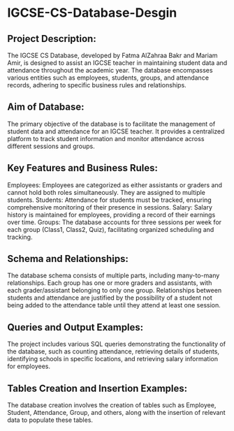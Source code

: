 # IGCSE-CS-Database-Desgin

## Project Description:

The IGCSE CS Database, developed by Fatma AlZahraa Bakr and Mariam Amir, is designed to assist an IGCSE teacher in maintaining student data and attendance throughout the academic year. The database encompasses various entities such as employees, students, groups, and attendance records, adhering to specific business rules and relationships.

## Aim of Database:
The primary objective of the database is to facilitate the management of student data and attendance for an IGCSE teacher. It provides a centralized platform to track student information and monitor attendance across different sessions and groups.

## Key Features and Business Rules:

Employees: Employees are categorized as either assistants or graders and cannot hold both roles simultaneously. They are assigned to multiple students.
Students: Attendance for students must be tracked, ensuring comprehensive monitoring of their presence in sessions.
Salary: Salary history is maintained for employees, providing a record of their earnings over time.
Groups: The database accounts for three sessions per week for each group (Class1, Class2, Quiz), facilitating organized scheduling and tracking.

## Schema and Relationships:
The database schema consists of multiple parts, including many-to-many relationships.
Each group has one or more graders and assistants, with each grader/assistant belonging to only one group.
Relationships between students and attendance are justified by the possibility of a student not being added to the attendance table until they attend at least one session.
## Queries and Output Examples:
The project includes various SQL queries demonstrating the functionality of the database, such as counting attendance, retrieving details of students, identifying schools in specific locations, and retrieving salary information for employees.
## Tables Creation and Insertion Examples:
The database creation involves the creation of tables such as Employee, Student, Attendance, Group, and others, along with the insertion of relevant data to populate these tables.
